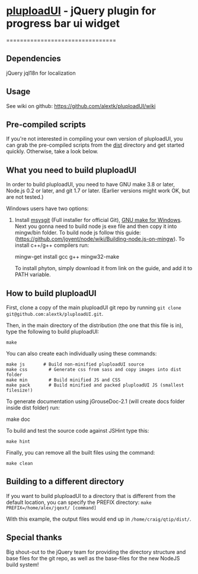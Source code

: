# [pluploadUI]() - jQuery plugin for progress bar ui widget
================================

Dependencies
-------------------
jQuery
jqI18n for localization

Usage
---------------------
See wiki on github: https://github.com/alextk/pluploadUI/wiki


Pre-compiled scripts
--------------------
If you're not interested in compiling your own version of pluploadUI, you can grab the pre-compiled scripts from the
[dist](https://github.com/alextk/pluploadUI/tree/master/dist/) directory and get started quickly. Otherwise, take a look below.


What you need to build pluploadUI
----------------------------
In order to build pluploadUI, you need to have GNU make 3.8 or later, Node.js 0.2 or later, and git 1.7 or later.
(Earlier versions might work OK, but are not tested.)

Windows users have two options:

1. Install [msysgit](https://code.google.com/p/msysgit/) (Full installer for official Git),
   [GNU make for Windows](http://gnuwin32.sourceforge.net/packages/make.htm).
   Next you gonna need to build node js exe file and then copy it into mingw/bin folder. To build node js follow this guide:
   (https://github.com/joyent/node/wiki/Building-node.js-on-mingw). To install c++/g++ compilers run:

   mingw-get install gcc g++ mingw32-make

   To install phyton, simply download it from link on the guide, and add it to PATH variable.

How to build pluploadUI
------------------
First, clone a copy of the main pluploadUI git repo by running `git clone git@github.com:alextk/pluploadUI.git`.

Then, in the main directory of the distribution (the one that this file is in), type
the following to build pluploadUI:

	make

You can also create each individually using these commands:

	make js		  # Build non-minified pluploadUI source
	make css		# Generate css from sass and copy images into dist folder
	make min 		# Build minified JS and CSS
	make pack		# Build minified and packed pluploadUI JS (smallest filesize!)

To generate documentation using jGrouseDoc-2.1 (will create docs folder inside dist folder) run:

  make doc

To build and test the source code against JSHint type this:

	make hint

Finally, you can remove all the built files using the command:

	make clean


Building to a different directory
---------------------------------
If you want to build pluploadUI to a directory that is different from the default location, you can specify the PREFIX
directory: `make PREFIX=/home/alex/jqext/ [command]`

With this example, the output files would end up in `/home/craig/qtip/dist/`.

Special thanks
--------------
Big shout-out to the jQuery team for providing the directory structure and base files for the git repo, as well as the base-files for the new NodeJS build system!